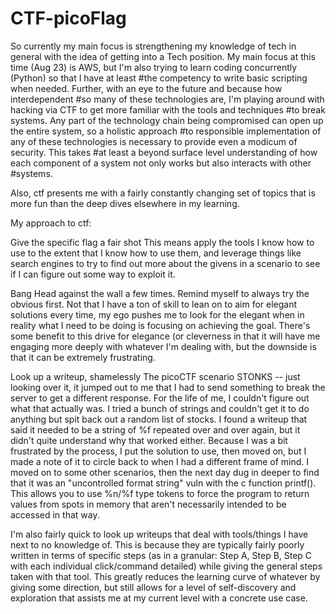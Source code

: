 # CTF-picoFlag
So currently my main focus is strengthening my knowledge of tech in general with the idea of getting into a Tech position.
My main focus at this time (Aug 23) is AWS, but I'm also trying to learn coding concurrently (Python) so that I have at least #the competency to write basic scripting when needed. Further, with an eye to the future and because how interdependent #so many of these technologies are, I'm playing around with hacking via CTF to get more familiar with the tools and techniques #to break systems. Any part of the technology chain being compromised can open up the entire system, so a holistic approach #to responsible implementation of any of these technologies is necessary to provide even a modicum of security. This takes #at least a beyond surface level understanding of how each component of a system not only works but also interacts with other #systems.

Also, ctf presents me with a fairly constantly changing set of topics that is more fun than the deep dives elsewhere in my learning.

My approach to ctf:

Give the specific flag a fair shot
This means apply the tools I know how to use to the extent that I know how to use them, and leverage things like search engines to try to find out more about the givens in a scenario to see if I can figure out some way to exploit it.

Bang Head against the wall a few times. Remind myself to always try the obvious first.
Not that I have a ton of skill to lean on to aim for elegant solutions every time, my ego pushes me to look for the elegant when in reality what I need to be doing is focusing on achieving the goal. There's some benefit to this drive for elegance (or cleverness in that it will have me engaging more deeply with whatever I'm dealing with, but the downside is that it can be extremely frustrating.

Look up a writeup, shamelessly
The picoCTF scenario STONKS -- just looking over it, it jumped out to me that I had to send something to break the server to get a different response. For the life of me, I couldn't figure out what that actually was. I tried a bunch of strings and couldn't get it to do anything but spit back out a random list of stocks. I found a writeup that said it needed to be a string of %f repeated over and over again, but it didn't quite understand why that worked either. Because I was a bit frustrated by the process, I put the solution to use, then moved on, but I made a note of it to circle back to when I had a different frame of mind. I moved on to some other scenarios, then the next day dug in deeper to find that it was an "uncontrolled format string" vuln with the c function printf(). This allows you to use %n/%f type tokens to force the program to return values from spots in memory that aren't necessarily intended to be accessed in that way.

I'm also fairly quick to look up writeups that deal with tools/things I have next to no knowledge of. This is because they are typically fairly poorly written in terms of specific steps (as in a granular: Step A, Step B, Step C with each individual click/command detailed) while giving the general steps taken with that tool. This greatly reduces the learning curve of whatever by giving some direction, but still allows for a level of self-discovery and exploration that assists me at my current level with a concrete use case.
